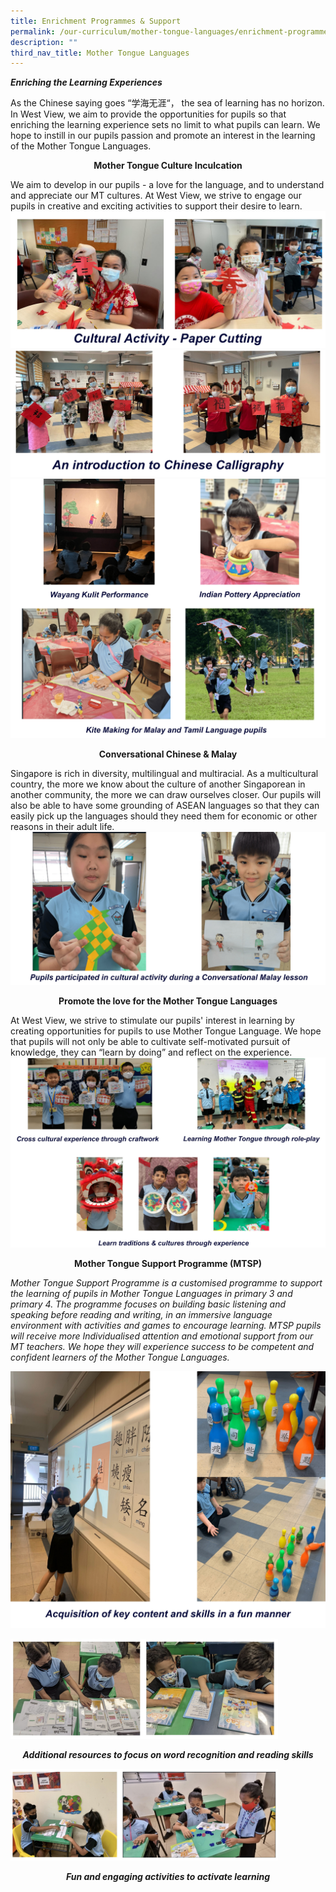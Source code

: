 ```yaml
---
title: Enrichment Programmes & Support
permalink: /our-curriculum/mother-tongue-languages/enrichment-programmes-n-support/
description: ""
third_nav_title: Mother Tongue Languages
---
```

**_Enriching the Learning Experiences_**

  

As the Chinese saying goes “学海无涯“， the sea of learning has no horizon. In West View, we aim to provide the opportunities for pupils so that enriching the learning experience sets no limit to what pupils can learn. We hope to instill in our pupils passion and promote an interest in the learning of the Mother Tongue Languages.

  

<p style="text-align:center;"><strong>Mother Tongue Culture Inculcation</strong></p>

We aim to develop in our pupils - a love for the language, and to understand and appreciate our MT cultures. At West View, we strive to engage our pupils in creative and exciting activities to support their desire to learn.
![](/images/Mother%20Tonuge/Enrichment%20programmes/Cultural%20Activity%20-%20Paper%20Cutting.jpg)
<br>
![](/images/Mother%20Tonuge/Enrichment%20programmes/An%20introduction%20to%20Chinese%20Calligraphy.jpg)
<br>
![](/images/Mother%20Tonuge/Enrichment%20programmes/Malay%20_%20Tamil%20Inculcation.jpg)

<p style="text-align:center;"><strong>Conversational Chinese & Malay</strong></p>

Singapore is rich in diversity, multilingual and multiracial. As a multicultural country, the more we know about the culture of another Singaporean in another community, the more we can draw ourselves closer. Our pupils will also be able to have some grounding of ASEAN languages so that they can easily pick up the languages should they need them for economic or other reasons in their adult life.
![](/images/Mother%20Tonuge/Enrichment%20programmes/Conversational%20Malay%20cultural%20activity.jpg)

<p style="text-align:center;"><strong>Promote the love for the Mother Tongue Languages</strong></p>

At West View, we strive to stimulate our pupils' interest in learning by creating opportunities for pupils to use Mother Tongue Language. We hope that pupils will not only be able to cultivate self-motivated pursuit of knowledge, they can “learn by doing” and reflect on the experience.
![](/images/Mother%20Tonuge/Enrichment%20programmes/Promote%20the%20love%20for%20the%20Mother%20Tongue%20Languages.jpg)

<p style="text-align:center;"><strong>Mother Tongue Support Programme (MTSP)</strong></p>

_Mother Tongue Support Programme is a customised programme to support the learning of pupils in Mother Tongue Languages in primary 3 and primary 4. The programme focuses on building basic listening and speaking before reading and writing, in an immersive language environment with activities and games to encourage learning. MTSP pupils will receive more Individualised attention and emotional support from our MT teachers. We hope they will experience success to be competent and confident learners of the Mother Tongue Languages._

![](/images/Mother%20Tonuge/Enrichment%20programmes/Acquisition%20of%20key%20content%20and%20skills.jpg)

<style>  
img {  
  display: block;  
  margin-left: auto;  
  margin-right: auto;  
}  
</style>  
<body><img src="/images/Additional%20resources%20to%20focus%20on%20word%20recognition%20and%20reading%20skills.jpg" alt="Enrichment Programmes & Support" style="width:85%;">  
  
</body>

<p style="text-align:center;"><em><strong>Additional resources to focus on word recognition and reading skills</strong></em></p>

<style>  
img {  
  display: block;  
  margin-left: auto;  
  margin-right: auto;  
}  
</style>  
<body><img src="/images/Fun%20and%20engaging%20activities%20to%20activate%20learning.jpg" alt="Enrichment Programmes & Support" style="width:85%;">  
  
</body>

<p style="text-align:center;"><em><strong>Fun and engaging activities to activate learning</strong></em></p>